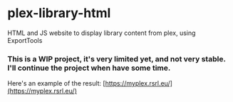 # plex-library-html
HTML and JS website to display library content from plex, using ExportTools

### This is a WIP project, it's very limited yet, and not very stable. I'll continue the project when have some time.

Here's an example of the result: [https://myplex.rsrl.eu/](https://myplex.rsrl.eu/)
